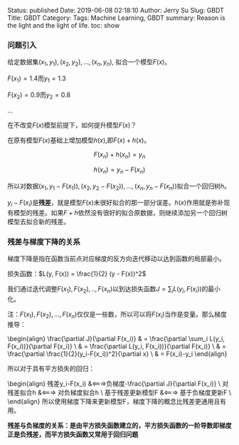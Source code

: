 Status: published
Date: 2019-06-08 02:18:10
Author: Jerry Su
Slug: GBDT
Title: GBDT
Category: 
Tags: Machine Learning, GBDT
summary: Reason is the light and the light of life.
toc: show

### 问题引入

给定数据集$(x_1, y_1), (x_2, y_2),...,(x_n, y_n)$, 拟合一个模型$F(x)$。

$F(x_1) = 1.4$而$y_1=1.3$

$F(x_2) = 0.9$而$y_2=0.8$

...

在不改变$F(x)$模型前提下，如何提升模型$F(x)$？

在原有模型$F(x)$基础上增加模型$h(x)$,即$F(x) + h(x)$。

$$F(x_n) + h(x_n) = y_n$$

$$h(x_n) = y_n - F(x_n)$$

所以对数据$(x_1, y_1-F(x_1)), (x_2, y_2-F(x_2)),...,(x_n, y_n-F(x_n))$拟合一个回归树$h$。

$y_i - F(x_i)$是**残差**，就是模型$F(x)$未很好拟合的那一部分误差。$h(x)$作用就是弥补现有模型的残差。如果$F+h$依然没有很好的拟合原数据，则继续添加另一个回归树模型去拟合新的残差。

### 残差与梯度下降的关系

梯度下降是指在函数当前点对应梯度的反方向迭代移动以达到函数的局部最小。

损失函数：$L(y, F(x)) = \frac{1}{2} (y - F(x))^2$

我们通过迭代调整$F(x_1), F(x_2),..,F(x_n)$以到达损失函数$J = \sum_i L(y_i, F(x_i))$的最小化。

注：$F(x_1), F(x_2),...,F(x_n)$仅仅是一些数，所以可以将$F(x_i)$当作是变量。那么梯度推导：

\begin{align}
\frac{\partial J}{\partial F(x_i)} & = \frac{\partial \sum_i L(y_i, F(x_i))}{\partial F(x_i)} \\ 
& = \frac{\partial L(y_i, F(x_i))}{\partial F(x_i)} \\
& = \frac{\partial \frac{1}{2}(y_i-F(x_i))^2}{\partial x} \\
& = F(x_i)-y_i
\end{align}

所以对于具有平方损失的回归：

\begin{align}
残差y_i-F(x_i) &<===>负梯度-\frac{\partial J}{\partial F(x_i)} \\
对残差拟合h &<===> 对负梯度拟合h \\
基于残差更新模型F &<===> 基于负梯度更新F \\
\end{align}
所以使用梯度下降来更新模型F，梯度下降的概念比残差更通用且有用。

**残差与负梯度的关系：是由平方损失函数建立的，平方损失函数的一阶导数即梯度正是负残差，而平方损失函数又常用于回归问题**